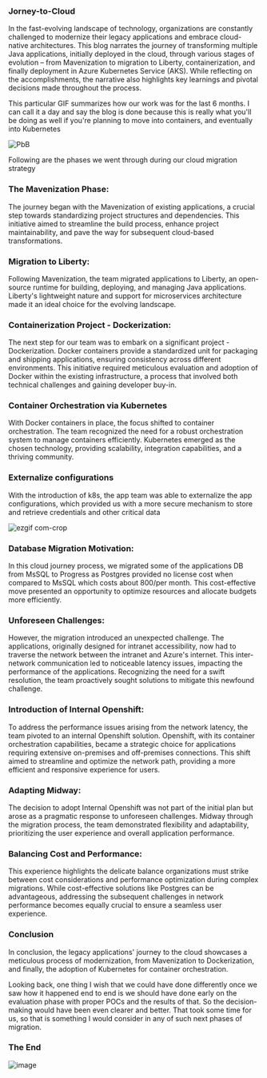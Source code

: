 ### Jorney-to-Cloud

In the fast-evolving landscape of technology, organizations are constantly challenged to modernize their legacy applications and embrace cloud-native architectures. This blog narrates the journey of transforming multiple Java applications, initially deployed in the cloud, through various stages of evolution – from Mavenization to migration to Liberty, containerization, and finally deployment in Azure Kubernetes Service (AKS). While reflecting on the accomplishments, the narrative also highlights key learnings and pivotal decisions made throughout the process.


This particular GIF summarizes how our work was for the last 6 months. I can call it a day and say the blog is done because this is really what you'll be doing as well if you're planning to move into containers, and eventually into Kubernetes

![PbB](https://github.com/mjameer/Jorney-to-Cloud/assets/11364104/ca3c7e1b-a0ae-4048-82b7-541425ff319f)

Following are the phases we went through during our cloud migration strategy 

### The Mavenization Phase:

The journey began with the Mavenization of existing applications, a crucial step towards standardizing project structures and dependencies. This initiative aimed to streamline the build process, enhance project maintainability, and pave the way for subsequent cloud-based transformations.

### Migration to Liberty:

Following Mavenization, the team migrated applications to Liberty, an open-source runtime for building, deploying, and managing Java applications. Liberty's lightweight nature and support for microservices architecture made it an ideal choice for the evolving landscape.

### Containerization Project - Dockerization:

The next step for our team was to embark on a significant project - Dockerization. Docker containers provide a standardized unit for packaging and shipping applications, ensuring consistency across different environments. This initiative required meticulous evaluation and adoption of Docker within the existing infrastructure, a process that involved both technical challenges and gaining developer buy-in.

### Container Orchestration via Kubernetes

With Docker containers in place, the focus shifted to container orchestration. The team recognized the need for a robust orchestration system to manage containers efficiently. Kubernetes emerged as the chosen technology, providing scalability, integration capabilities, and a thriving community.

### Externalize configurations

With the introduction of k8s, the app team was able to externalize the app configurations, which provided us with a more secure mechanism to store and retrieve credentials and other critical data

![ezgif com-crop](https://github.com/mjameer/Jorney-to-Cloud/assets/11364104/4ad37867-c4fc-4cd5-88ec-de47a5b7cb14)

### Database Migration Motivation:
In this cloud journey process, we migrated some of the applications DB from MsSQL to Progress as Postgres provided no license cost when compared to MsSQL which costs about 800/per month. This cost-effective move presented an opportunity to optimize resources and allocate budgets more efficiently.

### Unforeseen Challenges:

However, the migration introduced an unexpected challenge. The applications, originally designed for intranet accessibility, now had to traverse the network between the intranet and Azure's internet. This inter-network communication led to noticeable latency issues, impacting the performance of the applications. Recognizing the need for a swift resolution, the team proactively sought solutions to mitigate this newfound challenge.

### Introduction of Internal Openshift:

To address the performance issues arising from the network latency, the team pivoted to an internal Openshift solution. Openshift, with its container orchestration capabilities, became a strategic choice for applications requiring extensive on-premises and off-premises connections. This shift aimed to streamline and optimize the network path, providing a more efficient and responsive experience for users.


### Adapting Midway:

The decision to adopt Internal Openshift was not part of the initial plan but arose as a pragmatic response to unforeseen challenges. Midway through the migration process, the team demonstrated flexibility and adaptability, prioritizing the user experience and overall application performance.

### Balancing Cost and Performance:

This experience highlights the delicate balance organizations must strike between cost considerations and performance optimization during complex migrations. While cost-effective solutions like Postgres can be advantageous, addressing the subsequent challenges in network performance becomes equally crucial to ensure a seamless user experience.

### Conclusion 

In conclusion, the legacy applications' journey to the cloud showcases a meticulous process of modernization, from Mavenization to Dockerization, and finally, the adoption of Kubernetes for container orchestration.

Looking back, one thing I wish that we could have done differently once we saw how it happened end to end is we should have done early on the evaluation phase with proper POCs and the results of that. So the decision-making would have been even clearer and better. That took some time for us, so that is something I would consider in any of such next phases of migration. 

### The End

![image](https://github.com/mjameer/Jorney-to-Cloud/assets/11364104/ee63ea18-53e0-45fa-b710-dcdba9558111)



